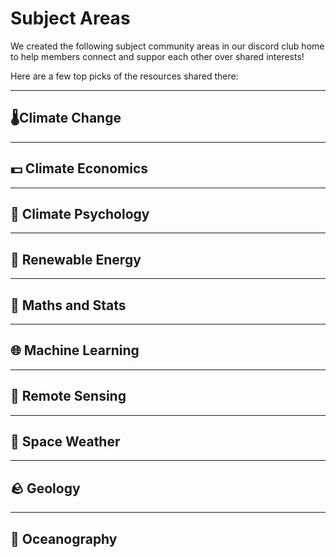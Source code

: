 # Subject Areas

We created the following subject community areas in our discord club home to help members connect and suppor each other over shared interests!

Here are a few top picks of the resources shared there:

***

## 🌡️Climate Change

***

## 💵 Climate Economics

***

## 🔱 Climate Psychology

***

## 🔋 Renewable Energy

***

## 🧮 Maths and Stats

***

## 🌐 Machine Learning

***

## 📡 Remote Sensing

***

## 🚀 Space Weather

***

## 🪨 Geology

***

## 🌊 Oceanography
